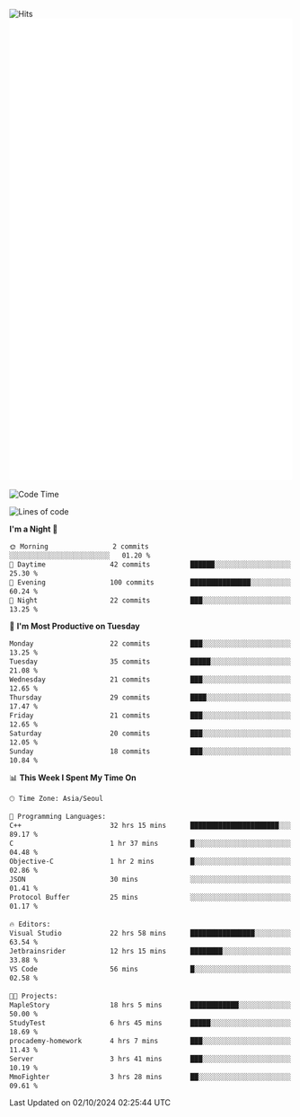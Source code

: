 ![Hits](https://hits.seeyoufarm.com/api/count/incr/badge.svg?url=https%3A%2F%2Fgithub.com%2Fbabaisnyan&count_bg=%2379C83D&title_bg=%23555555&icon=apple.svg&icon_color=%23E7E7E7&title=hits&edge_flat=false)
<br/>
![Metrics](https://github.com/babaisnyan/babaisnyan/blob/main/github-metrics.svg)

<!--START_SECTION:waka-->
![Code Time](http://img.shields.io/badge/Code%20Time-1%2C232%20hrs%2035%20mins-blue)

![Lines of code](https://img.shields.io/badge/From%20Hello%20World%20I%27ve%20Written-887.2%20thousand%20lines%20of%20code-blue)

**I'm a Night 🦉** 

```text
🌞 Morning                2 commits           ░░░░░░░░░░░░░░░░░░░░░░░░░   01.20 % 
🌆 Daytime                42 commits          ██████░░░░░░░░░░░░░░░░░░░   25.30 % 
🌃 Evening                100 commits         ███████████████░░░░░░░░░░   60.24 % 
🌙 Night                  22 commits          ███░░░░░░░░░░░░░░░░░░░░░░   13.25 % 
```
📅 **I'm Most Productive on Tuesday** 

```text
Monday                   22 commits          ███░░░░░░░░░░░░░░░░░░░░░░   13.25 % 
Tuesday                  35 commits          █████░░░░░░░░░░░░░░░░░░░░   21.08 % 
Wednesday                21 commits          ███░░░░░░░░░░░░░░░░░░░░░░   12.65 % 
Thursday                 29 commits          ████░░░░░░░░░░░░░░░░░░░░░   17.47 % 
Friday                   21 commits          ███░░░░░░░░░░░░░░░░░░░░░░   12.65 % 
Saturday                 20 commits          ███░░░░░░░░░░░░░░░░░░░░░░   12.05 % 
Sunday                   18 commits          ███░░░░░░░░░░░░░░░░░░░░░░   10.84 % 
```


📊 **This Week I Spent My Time On** 

```text
🕑︎ Time Zone: Asia/Seoul

💬 Programming Languages: 
C++                      32 hrs 15 mins      ██████████████████████░░░   89.17 % 
C                        1 hr 37 mins        █░░░░░░░░░░░░░░░░░░░░░░░░   04.48 % 
Objective-C              1 hr 2 mins         █░░░░░░░░░░░░░░░░░░░░░░░░   02.86 % 
JSON                     30 mins             ░░░░░░░░░░░░░░░░░░░░░░░░░   01.41 % 
Protocol Buffer          25 mins             ░░░░░░░░░░░░░░░░░░░░░░░░░   01.17 % 

🔥 Editors: 
Visual Studio            22 hrs 58 mins      ████████████████░░░░░░░░░   63.54 % 
Jetbrainsrider           12 hrs 15 mins      ████████░░░░░░░░░░░░░░░░░   33.88 % 
VS Code                  56 mins             █░░░░░░░░░░░░░░░░░░░░░░░░   02.58 % 

🐱‍💻 Projects: 
MapleStory               18 hrs 5 mins       ████████████░░░░░░░░░░░░░   50.00 % 
StudyTest                6 hrs 45 mins       █████░░░░░░░░░░░░░░░░░░░░   18.69 % 
procademy-homework       4 hrs 7 mins        ███░░░░░░░░░░░░░░░░░░░░░░   11.43 % 
Server                   3 hrs 41 mins       ███░░░░░░░░░░░░░░░░░░░░░░   10.19 % 
MmoFighter               3 hrs 28 mins       ██░░░░░░░░░░░░░░░░░░░░░░░   09.61 % 
```


 Last Updated on 02/10/2024 02:25:44 UTC
<!--END_SECTION:waka-->
